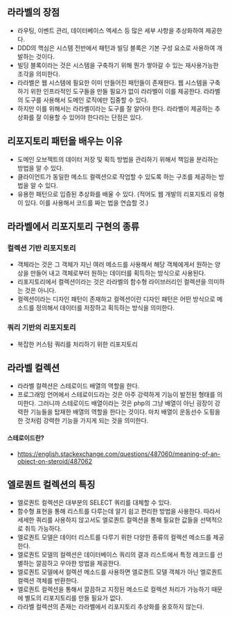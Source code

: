 ## 라라벨의 장점
- 라우팅, 이벤트 관리, 데이터베이스 엑세스 등 많은 세부 사항을 추상화하여 제공한다.
- DDD의 핵심은 시스템 전반에서 패턴과 빌딩 블록은 기본 구성 요소로 사용하여 개발하는 것이다.
- 빌딩 블록이라는 것은 시스템을 구축하기 위해 뭔가 쌓아갈 수 있는 재사용가능한 조각을 의미한다.
- 라라벨은 웹 시스템에 필요한 이미 만들어진 패턴들이 존재한다. 웹 시스템을 구축하기 위한 인프라적인 도구들을 만들 필요가 없이 라라벨이 이를 제공한다. 라라벨의 도구를 사용해서 도메인 로직에만 집중할 수 있다.
- 하지만 이를 위해서는 라라벨이라는 도구를 잘 알아야 한다. 라라벨이 제공하는 추상화를 잘 이용할 수 있어야 한다라는 단점은 있다.

## 리포지토리 패턴을 배우는 이유
- 도메인 오브젝트의 데이터 저장 및 획득 방법을 관리하기 위해서 책임을 분리하는 방법을 알 수 있다.
- 클라이언트가 동일한 메소드 컬렉션으로 작업할 수 있도록 하는 구조를 제공하는 방법을 알 수 있다.
- 유용한 패턴으로 입증된 추상화를 배울 수 있다. (적어도 웹 개발의 리포지토리 유형이 있다. 이를 사용해서 코드를 짜는 법을 연습할 것.)

## 라라벨에서 리포지토리 구현의 종류
### 컬렉션 기반 리포지토리
- 객체라는 것은 그 객체가 지닌 여러 메소드를 사용해서 해당 객체에게서 원하는 양상을 만들어 내고 객체로부터 원하는 데이터를 획득하는 방식으로 사용된다.
- 리포지토리에서 컬렉션이라는 것은 라라벨의 함수형 라이브러리인 컬렉션을 의미하는 것은 아니다.
- 컬렉션이라는 디자인 패턴이 존재하고 컬렉션이란 디자인 패턴은 어떤 방식으로 메소드를 정의해서 데이터를 저장하고 획득하는 방식을 의미한다.

### 쿼리 기반의 리포지토리
- 복잡한 커스텀 쿼리를 처리하기 위한 리포지토리

## 라라벨 컬렉션
- 라라벨 컬렉션은 스테로이드 배열의 역할을 한다.
- 프로그래밍 언어에서 스테로이드라는 것은 아주 강력하게 기능이 발전된 형태를 의미한다. 그러니까 스테로이드 배열이라는 것은 php의 그냥 배열이 아닌 굉장이 강력한 기능들을 탑재한 배열의 역할을 한다는 것이다. 마치 배열이 운동선수 도핑을 한 것처럼 강력한 기능을 가지게 되는 것을 의미한다.

#### 스테로이드란? 
- https://english.stackexchange.com/questions/487060/meaning-of-an-object-on-steroid/487062



## 엘로퀀트 컬렉션의 특징
- 엘로퀀트 컬렉션은 대부분의 SELECT 쿼리를 대체할 수 있다.
- 함수형 표현을 통해 리스트를 다루는데 알기 쉽고 편리한 방법을 사용한다. 따라서 세세한 쿼리를 사용하지 않고서도 엘로퀀트 컬렉션을 통해 필요한 값들을 선택적으로 취득 가능하다.
- 엘로퀀트 모델은 데이터 리스트를 다루기 위한 다양한 종류의 컬렉션 메소드를 제공한다.
- 엘로퀀트 모델의 컬렉션은 데이터베이스 쿼리의 결과 리스트에서 특정 레코드를 선별하는 깔끔하고 우아한 방법을 제공한다.
- 엘로퀀트 모델에서 컬렉션 메소드를 사용하면 엘로퀀트 모델 객체가 아닌 엘로퀀트 컬렉션 객체를 반환한다.
- 엘로퀀트 컬렉션을 통해서 깔끔하고 지정된 메소드로 컬렉션 처리가 가능하기 때문에 별도의 리포지토리를 만들 필요가 없다.
- 라라벨 컬렉션의 존재는 라라벨에서 리포지토리 추상화를 옹호하지 않는다.

